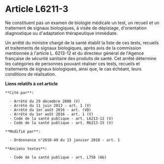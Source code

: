 # Article L6211-3

Ne constituent pas un examen de biologie médicale un test, un recueil et un traitement de signaux biologiques, à visée de
dépistage, d'orientation diagnostique ou d'adaptation thérapeutique immédiate. 

Un arrêté du ministre chargé de la santé établit la liste de ces tests, recueils et traitements de signaux biologiques, après
avis de la commission mentionnée à l'article L. 6213-12 et du directeur général de l'Agence française de sécurité sanitaire
des produits de santé. Cet arrêté détermine les catégories de personnes pouvant réaliser ces tests, recueils et traitements
de signaux biologiques, ainsi que, le cas échéant, leurs conditions de réalisation.

**Liens relatifs à cet article**

	**Cité par**:

	  - Arrêté du 29 décembre 2008 (V)
	  - Arrêté du 11 juin 2013 - art. 1 (V)
	  - Arrêté du 1er août 2016 - art. (VD)
	  - Arrêté du 1er août 2016 - art. 1 (V)
	  - Code de la santé publique - art. L6213-12 (V)
	  - Code de la santé publique - art. R6213-15 (V)

	**Modifié par**:

	  - Ordonnance n°2010-49 du 13 janvier 2010 - art. 1

	**Anciens textes**:

	  - Code de la santé publique - art. L758 (Ab)
